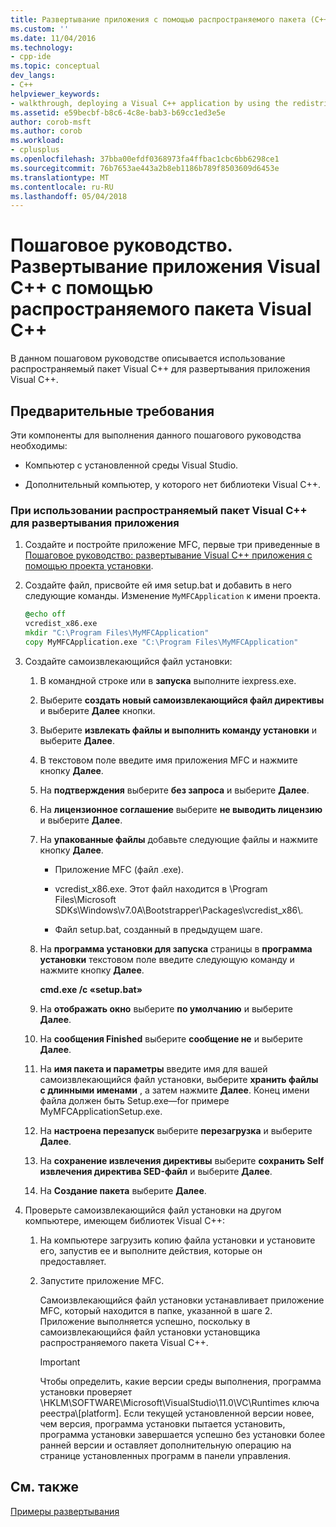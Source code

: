 ```yaml
---
title: Развертывание приложения с помощью распространяемого пакета (C++) | Документы Microsoft
ms.custom: ''
ms.date: 11/04/2016
ms.technology:
- cpp-ide
ms.topic: conceptual
dev_langs:
- C++
helpviewer_keywords:
- walkthrough, deploying a Visual C++ application by using the redistributable package
ms.assetid: e59becbf-b8c6-4c8e-bab3-b69cc1ed3e5e
author: corob-msft
ms.author: corob
ms.workload:
- cplusplus
ms.openlocfilehash: 37bba00efdf0368973fa4ffbac1cbc6bb6298ce1
ms.sourcegitcommit: 76b7653ae443a2b8eb1186b789f8503609d6453e
ms.translationtype: MT
ms.contentlocale: ru-RU
ms.lasthandoff: 05/04/2018
---
```

# <a name="walkthrough-deploying-a-visual-c-application-by-using-the-visual-c-redistributable-package"></a>Пошаговое руководство. Развертывание приложения Visual C++ с помощью распространяемого пакета Visual C++
В данном пошаговом руководстве описывается использование распространяемый пакет Visual C++ для развертывания приложения Visual C++.  
  
## <a name="prerequisites"></a>Предварительные требования  
 Эти компоненты для выполнения данного пошагового руководства необходимы:  
  
-   Компьютер с установленной среды Visual Studio.  
  
-   Дополнительный компьютер, у которого нет библиотеки Visual C++.  
  
### <a name="to-use-the-visual-c-redistributable-package-to-deploy-an-application"></a>При использовании распространяемый пакет Visual C++ для развертывания приложения  
  
1.  Создайте и постройте приложение MFC, первые три приведенные в [Пошаговое руководство: развертывание Visual C++ приложения с помощью проекта установки](../ide/deploying-visual-cpp-application-by-using-the-vcpp-redistributable-package.md).  
  
2.  Создайте файл, присвойте ей имя setup.bat и добавить в него следующие команды. Изменение `MyMFCApplication` к имени проекта.  
  
    ```cmd
    @echo off  
    vcredist_x86.exe  
    mkdir "C:\Program Files\MyMFCApplication"  
    copy MyMFCApplication.exe "C:\Program Files\MyMFCApplication"  
    ```  
  
3.  Создайте самоизвлекающийся файл установки:  
  
    1.  В командной строке или в **запуска** выполните iexpress.exe.  
  
    2.  Выберите **создать новый самоизвлекающийся файл директивы** и выберите **Далее** кнопки.  
  
    3.  Выберите **извлекать файлы и выполнить команду установки** и выберите **Далее**.  
  
    4.  В текстовом поле введите имя приложения MFC и нажмите кнопку **Далее**.  
  
    5.  На **подтверждения** выберите **без запроса** и выберите **Далее**.  
  
    6.  На **лицензионное соглашение** выберите **не выводить лицензию** и выберите **Далее**.  
  
    7.  На **упакованные файлы** добавьте следующие файлы и нажмите кнопку **Далее**.  
  
        -   Приложение MFC (файл .exe).  
  
        -   vcredist_x86.exe. Этот файл находится в \Program Files\Microsoft SDKs\Windows\v7.0A\Bootstrapper\Packages\vcredist_x86\\.  
  
        -   Файл setup.bat, созданный в предыдущем шаге.  
  
    8.  На **программа установки для запуска** страницы в **программа установки** текстовом поле введите следующую команду и нажмите кнопку **Далее**.  
  
         **cmd.exe /c «setup.bat»**  
  
    9. На **отображать окно** выберите **по умолчанию** и выберите **Далее**.  
  
    10. На **сообщения Finished** выберите **сообщение не** и выберите **Далее**.  
  
    11. На **имя пакета и параметры** введите имя для вашей самоизвлекающийся файл установки, выберите **хранить файлы с длинными именами** , а затем нажмите **Далее**. Конец имени файла должен быть Setup.exe—for примере MyMFCApplicationSetup.exe.  
  
    12. На **настроена перезапуск** выберите **перезагрузка** и выберите **Далее**.  
  
    13. На **сохранение извлечения директивы** выберите **сохранить Self извлечения директива SED-файл** и выберите **Далее**.  
  
    14. На **Создание пакета** выберите **Далее**.  
  
4.  Проверьте самоизвлекающийся файл установки на другом компьютере, имеющем библиотек Visual C++:  
  
    1.  На компьютере загрузить копию файла установки и установите его, запустив ее и выполните действия, которые он предоставляет.  
  
    2.  Запустите приложение MFC.  
  
         Самоизвлекающийся файл установки устанавливает приложение MFC, который находится в папке, указанной в шаге 2. Приложение выполняется успешно, поскольку в самоизвлекающийся файл установки установщика распространяемого пакета Visual C++.  
  
        > [!IMPORTANT]
        >  Чтобы определить, какие версии среды выполнения, программа установки проверяет \HKLM\SOFTWARE\Microsoft\VisualStudio\11.0\VC\Runtimes ключа реестра\\[platform]. Если текущей установленной версии новее, чем версия, программа установки пытается установить, программа установки завершается успешно без установки более ранней версии и оставляет дополнительную операцию на странице установленных программ в панели управления.  
  
## <a name="see-also"></a>См. также  
 [Примеры развертывания](../ide/deployment-examples.md)